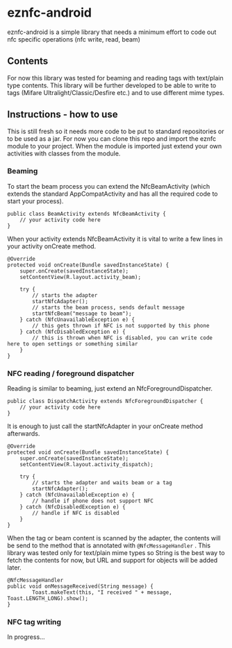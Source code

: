 # eznfc-android
eznfc-android is a simple library that needs a minimum effort to code out nfc specific operations (nfc write, read, beam)

## Contents
For now this library was tested for beaming and reading tags with text/plain type contents. This library will be further developed to be able to write to tags (Mifare Ultralight/Classic/Desfire etc.) and to use different mime types.

## Instructions - how to use
This is still fresh so it needs more code to be put to standard repositories or to be used as a jar. For now you can clone this repo and import the eznfc module to your project. When the module is imported just extend your own activities with classes from the module.

### Beaming
To start the beam process you can extend the NfcBeamActivity (which extends the standard AppCompatActivity and has all the required code to start your process).

```
public class BeamActivity extends NfcBeamActivity {
    // your activity code here
}
```

When your activity extends NfcBeamActivity it is vital to write a few lines in your activity onCreate method.

```
@Override
protected void onCreate(Bundle savedInstanceState) {
	super.onCreate(savedInstanceState);
	setContentView(R.layout.activity_beam);

	try {
	    // starts the adapter
	    startNfcAdapter();
	    // starts the beam process, sends default message
	    startNfcBeam("message to beam");
	} catch (NfcUnavailableException e) {
	    // this gets thrown if NFC is not supported by this phone
	} catch (NfcDisabledException e) {
	    // this is thrown when NFC is disabled, you can write code here to open settings or something similar
	}
}
```

### NFC reading / foreground dispatcher
Reading is similar to beaming, just extend an NfcForegroundDispatcher.

```
public class DispatchActivity extends NfcForegroundDispatcher {
    // your activity code here
}
```

It is enough to just call the startNfcAdapter in your onCreate method afterwards.

```
@Override
protected void onCreate(Bundle savedInstanceState) {
	super.onCreate(savedInstanceState);
	setContentView(R.layout.activity_dispatch);

	try {
	    // starts the adapter and waits beam or a tag
	    startNfcAdapter();
	} catch (NfcUnavailableException e) {
	    // handle if phone does not support NFC
	} catch (NfcDisabledException e) {
	    // handle if NFC is disabled
	}
}
```

When the tag or beam content is scanned by the adapter, the contents will be send to the method that is annotated with ``` @NfcMessageHandler ``` . This library was tested only for text/plain mime types so String is the best way to fetch the contents for now, but URL and support for objects will be added later.

```
@NfcMessageHandler
public void onMessageReceived(String message) {
        Toast.makeText(this, "I received " + message, Toast.LENGTH_LONG).show();
}
```

### NFC tag writing
In progress...


